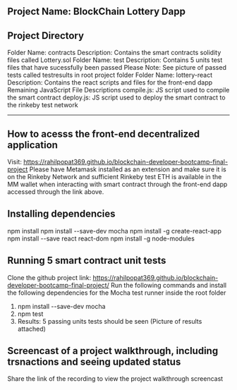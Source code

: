 Project Name: BlockChain Lottery Dapp 
---------------------------------------------------------------------------------------------------------
Project Directory 
--------------------------------------------------------------------------------------------------------
Folder Name: contracts
     Description: Contains the smart contracts solidity files called Lottery.sol
Folder Name: test
     Description: Contains 5 units test files that have sucessfully been passed
     Please Note: See picture of passed tests called testresults in root project folder
 Folder Name: lottery-react
    Description: Contains the react scripts and files for the front-end dapp 
Remaining JavaScript File Descriptions
    compile.js: JS script used to compile the smart contract
    deploy.js: JS script used to deploy the smart contract to the rinkeby test network
   
----------------------------------------------------------------------------------
How to acesss the front-end decentralized application 
----------------------------------------------------------------------------------
Visit: https://rahilpopat369.github.io/blockchain-developer-bootcamp-final-project
Please have Metamask installed as an extension and make sure it is on the Rinkeby Network and sufficient Rinkeby test ETH is available in the MM wallet when interacting with smart contract through the front-end dapp accessed through the link above.

Installing dependencies
-----------------------------------------------------------------------------------
npm install 
npm install --save-dev mocha 
npm install -g create-react-app 
npm install --save react react-dom
npm install -g node-modules

Running 5 smart contract unit tests
-----------------------------------------------
Clone the github project link: https://rahilpopat369.github.io/blockchain-developer-bootcamp-final-project/
Run the following commands and install the following dependencies for the Mocha test runner inside the root folder 
1) npm install --save-dev mocha
2) npm test 
3) Results: 5 passing units tests should be seen (Picture of results attached)

Screencast of a project walkthrough, including trsnactions and seeing updated status 
-----------------------------------------------
Share the link of the recording to view the project walkthrough screencast 
